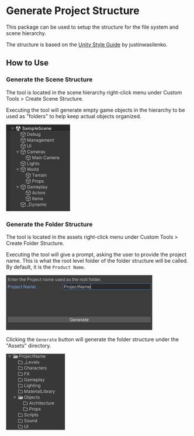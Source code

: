 ﻿# Generate Project Structure

This package can be used to setup the structure for the file system and scene hierarchy.

The structure is based on the [Unity Style Guide](https://github.com/justinwasilenko/Unity-Style-Guide) by justinwasilenko.

## How to Use
### Generate the Scene Structure
The tool is located in the scene hierarchy right-click menu under Custom Tools > Create Scene Structure.

Executing the tool will generate empty game objects in the hierarchy to be used as "folders" to help keep actual 
objects organized.

![Scene Structure Example](Images/create-scene-structure-example.png)

### Generate the Folder Structure
The tool is located in the assets right-click menu under Custom Tools > Create Folder Structure.

Executing the tool will give a prompt, asking the user to provide the project name. This is what the root level folder
of the folder structure will be called. By default, it is the `Product Name`. 

![Project Name Input Example](Images/enter-project-name-example.png)

Clicking the `Generate` button will generate the folder structure under the "Assets" directory.

![Folder Structure Example](Images/create-folder-structure-example.png)